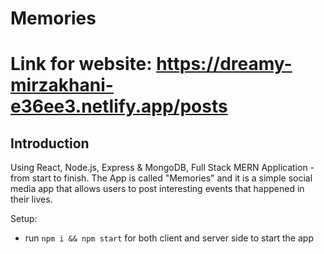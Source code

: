
# Memories
# Link for website: https://dreamy-mirzakhani-e36ee3.netlify.app/posts
## Introduction

Using React, Node.js, Express & MongoDB, Full Stack MERN Application - from start to finish. The App is called "Memories" and it is a simple social media app that allows users to post interesting events that happened in their lives.


Setup:
- run ```npm i && npm start``` for both client and server side to start the app
